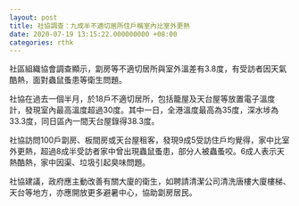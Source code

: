 ```yaml
---
layout: post
title: 社協調查：九成半不適切居所住戶稱室內比室外更熱
date: 2020-07-19 13:15:22.000000000 +08:00
categories: rthk
---
```


社區組織協會調查顯示，劏房等不適切居所與室外溫差有3.8度，有受訪者因天氣酷熱，面對蟲鼠蚤患等衛生問題。

社協在過去一個半月，於18戶不適切居所，包括籠屋及天台屋等放置電子溫度計，發現室內最高溫度超過30度。其中一日，全港溫度最高為35度，深水埗為33.3度，同日區內一間天台屋錄得38.3度。

社協訪問100戶劏房、板間房或天台屋租客，發現9成5受訪住戶均覺得，家中比室外更熱，超過8成半受訪者家中曾出現蟲鼠蚤患，部分人被蟲蚤咬。6成人表示天熱酷熱，家中因渠、垃圾引起臭味問題。

社協建議，政府應主動改善有關大廈的衛生，如聘請清潔公司清洗唐樓大廈樓梯、天台等地方，亦應開放更多避暑中心，協助劏房居民。
